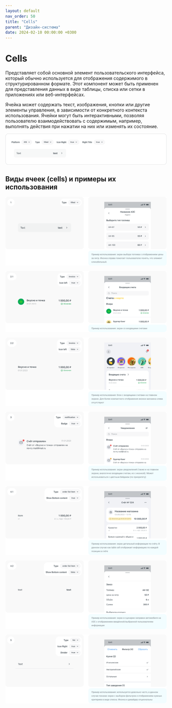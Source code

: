 ```yaml
---
layout: default
nav_order: 50
title: "Cells"
parent: "Дизайн-система"
date: 2024-02-10 00:00:00 +0300
---
```


# Cells

Представляет собой основной элемент пользовательского интерфейса, который обычно используется
для отображения содержимого в структурированном формате. Этот компонент может быть применен
для представления данных в виде таблицы, списка или сетки в приложениях или веб-интерфейсах. 

Ячейка может содержать текст, изображения, кнопки или другие элементы управления, в зависимости
от конкретного контекста использования. Ячейки могут быть интерактивными, позволяя пользователю 
взаимодействовать с содержимым, например, выполнять действия при нажатии на них или изменять их
состояние.

![Cells](/assets/images/design/cells/frame1.png)

## Виды ячеек (cells) и примеры их использования

![Cells](/assets/images/design/cells/frame2.png)

![Cells](/assets/images/design/cells/frame3.png)

![Cells](/assets/images/design/cells/frame4.png)

![Cells](/assets/images/design/cells/frame5.png)

![Cells](/assets/images/design/cells/frame6.png)

![Cells](/assets/images/design/cells/frame7.png)

![Cells](/assets/images/design/cells/frame8.png)

